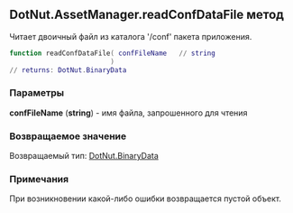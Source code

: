 ## DotNut.AssetManager.readConfDataFile метод

Читает двоичный файл из каталога '/conf' пакета приложения.


```lua
function readConfDataFile( confFileName   // string
                         )
// returns: DotNut.BinaryData
```


### Параметры

**confFileName** (**string**) - имя файла, запрошенного для чтения

### Возвращаемое значение

Возвращаемый тип: [DotNut.BinaryData](../../DotNut/BinaryData.md)



### Примечания

При возникновении какой-либо ошибки возвращается пустой объект.
